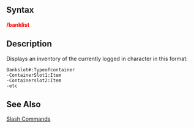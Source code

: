 ## Syntax

**<span style="color:red">/banklist</span>**

## Description

Displays an inventory of the currently logged in character in this format:

    Bankslot#:Typeofcontainer
    -ContainerSlot1:Item
    -Containerslot2:Item
    -etc

## See Also

[Slash Commands](slash-commands.md)



